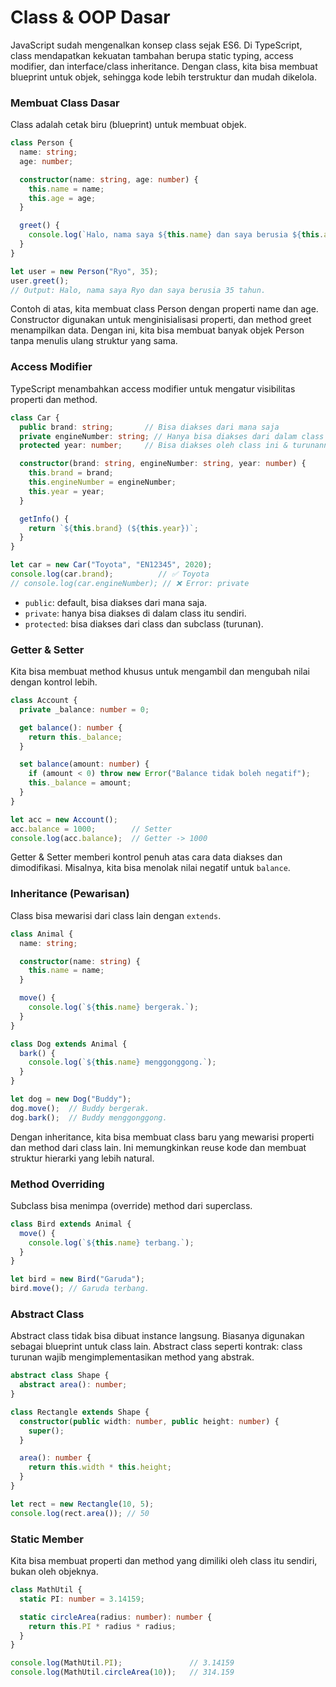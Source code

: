 # Class & OOP Dasar

JavaScript sudah mengenalkan konsep class sejak ES6. Di TypeScript, class mendapatkan kekuatan tambahan berupa static typing, access modifier, dan interface/class inheritance. Dengan class, kita bisa membuat blueprint untuk objek, sehingga kode lebih terstruktur dan mudah dikelola.

### Membuat Class Dasar
Class adalah cetak biru (blueprint) untuk membuat objek.

```ts
class Person {
  name: string;
  age: number;

  constructor(name: string, age: number) {
    this.name = name;
    this.age = age;
  }

  greet() {
    console.log(`Halo, nama saya ${this.name} dan saya berusia ${this.age} tahun.`);
  }
}

let user = new Person("Ryo", 35);
user.greet();
// Output: Halo, nama saya Ryo dan saya berusia 35 tahun.
```
Contoh di atas, kita membuat class Person dengan properti name dan age. Constructor digunakan untuk menginisialisasi properti, dan method greet menampilkan data. Dengan ini, kita bisa membuat banyak objek Person tanpa menulis ulang struktur yang sama.

### Access Modifier
TypeScript menambahkan access modifier untuk mengatur visibilitas properti dan method.
```ts
class Car {
  public brand: string;       // Bisa diakses dari mana saja
  private engineNumber: string; // Hanya bisa diakses dari dalam class
  protected year: number;     // Bisa diakses oleh class ini & turunannya

  constructor(brand: string, engineNumber: string, year: number) {
    this.brand = brand;
    this.engineNumber = engineNumber;
    this.year = year;
  }

  getInfo() {
    return `${this.brand} (${this.year})`;
  }
}

let car = new Car("Toyota", "EN12345", 2020);
console.log(car.brand);          // ✅ Toyota
// console.log(car.engineNumber); // ❌ Error: private
```
- `public`: default, bisa diakses dari mana saja.
- `private`: hanya bisa diakses di dalam class itu sendiri.
- `protected`: bisa diakses dari class dan subclass (turunan).

### Getter & Setter
Kita bisa membuat method khusus untuk mengambil dan mengubah nilai dengan kontrol lebih.
```ts
class Account {
  private _balance: number = 0;

  get balance(): number {
    return this._balance;
  }

  set balance(amount: number) {
    if (amount < 0) throw new Error("Balance tidak boleh negatif");
    this._balance = amount;
  }
}

let acc = new Account();
acc.balance = 1000;        // Setter
console.log(acc.balance);  // Getter -> 1000
```

Getter & Setter memberi kontrol penuh atas cara data diakses dan dimodifikasi.
Misalnya, kita bisa menolak nilai negatif untuk `balance`.

### Inheritance (Pewarisan)
Class bisa mewarisi dari class lain dengan `extends`.
```ts
class Animal {
  name: string;

  constructor(name: string) {
    this.name = name;
  }

  move() {
    console.log(`${this.name} bergerak.`);
  }
}

class Dog extends Animal {
  bark() {
    console.log(`${this.name} menggonggong.`);
  }
}

let dog = new Dog("Buddy");
dog.move();  // Buddy bergerak.
dog.bark();  // Buddy menggonggong.
```

Dengan inheritance, kita bisa membuat class baru yang mewarisi properti dan method dari class lain.
Ini memungkinkan reuse kode dan membuat struktur hierarki yang lebih natural.

### Method Overriding
Subclass bisa menimpa (override) method dari superclass.
```ts
class Bird extends Animal {
  move() {
    console.log(`${this.name} terbang.`);
  }
}

let bird = new Bird("Garuda");
bird.move(); // Garuda terbang.
```

### Abstract Class
Abstract class tidak bisa dibuat instance langsung. Biasanya digunakan sebagai blueprint untuk class lain. Abstract class seperti kontrak: class turunan wajib mengimplementasikan method yang abstrak.
```ts
abstract class Shape {
  abstract area(): number;
}

class Rectangle extends Shape {
  constructor(public width: number, public height: number) {
    super();
  }

  area(): number {
    return this.width * this.height;
  }
}

let rect = new Rectangle(10, 5);
console.log(rect.area()); // 50
```

### Static Member
Kita bisa membuat properti dan method yang dimiliki oleh class itu sendiri, bukan oleh objeknya.
```ts
class MathUtil {
  static PI: number = 3.14159;

  static circleArea(radius: number): number {
    return this.PI * radius * radius;
  }
}

console.log(MathUtil.PI);               // 3.14159
console.log(MathUtil.circleArea(10));   // 314.159
```




